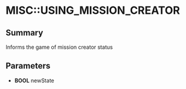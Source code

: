 # MISC::USING_MISSION_CREATOR

## Summary
Informs the game of mission creator status

## Parameters
* **BOOL** newState